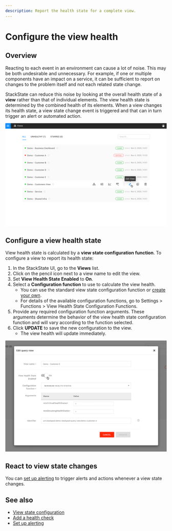 ```yaml
---
description: Report the health state for a complete view.
---
```


# Configure the view health

## Overview

Reacting to each event in an environment can cause a lot of noise. This may be both undesirable and unnecessary. For example, if one or multiple components have an impact on a service, it can be sufficient to report on changes to the problem itself and not each related state change. 

StackState can reduce this noise by looking at the overall health state of a **view** rather than that of individual elements. The view health state is determined by the combined health of its elements. When a view changes its health state, a view state change event is triggered and that can in turn trigger an alert or automated action.

![Views list with view health state](/.gitbook/assets/v41_views_list.png)

## Configure a view health state

View health state is calculated by a **view state configuration function**.  To configure a view to report its health state:

1. In the StackState UI, go to the **Views** list.
2. Click on the pencil icon next to a view name to edit the view.
3. Set **View Health State Enabled** to **On**.
4. Select a **Configuration function** to use to calculate the view health. 
    - You can use the standard view state configuration function or [create your own](/configure/view_state_configuration.md).
    - For details of the available configuration functions, go to Settings > Functions > View Health State Configuration Functions.
6. Provide any required configuration function arguments. These arguments determine the behavior of the view health state configuration function and will vary according to the function selected.
7. Click **UPDATE** to save the new configuration to the view. 
    - The view health will update immediately.
    
![Edit query view](/.gitbook/assets/v41_edit_query_view.png)

## React to view state changes

You can [set up alerting](/use/health-state-and-alerts/set-up-alerting.md) to trigger alerts and actions whenever a view state changes.

## See also

- [View state configuration](/configure/view_state_configuration.md)
- [Add a health check](/use/health-state-and-alerts/add-a-health-check.md)
- [Set up alerting](/use/health-state-and-alerts/set-up-alerting.md)